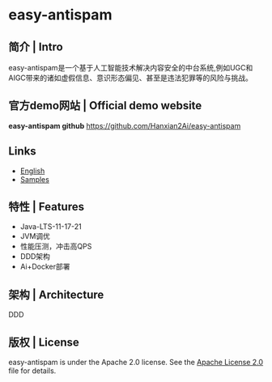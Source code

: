 # easy-antispam

## 简介 | Intro

easy-antispam是一个基于人工智能技术解决内容安全的中台系统,例如UGC和AIGC带来的诸如虚假信息、意识形态偏见、甚至是违法犯罪等的风险与挑战。

## 官方demo网站 | Official demo website

**easy-antispam github** https://github.com/Hanxian2Ai/easy-antispam

## Links

- [English](https://github.com/Hanxian2Ai/easy-antispam/blob/main/README.md)
- [Samples]()

## 特性 | Features

- Java-LTS-11-17-21
- JVM调优
- 性能压测，冲击高QPS
- DDD架构
- Ai+Docker部署

## 架构 | Architecture

DDD

## 版权 | License

easy-antispam is under the Apache 2.0 license. See the [Apache License 2.0](http://www.apache.org/licenses/LICENSE-2.0)
file for details.
